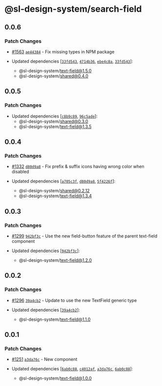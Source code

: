# @sl-design-system/search-field

## 0.0.6

### Patch Changes

- [#1563](https://github.com/sl-design-system/components/pull/1563) [`ae44384`](https://github.com/sl-design-system/components/commit/ae44384129f1a787a82fd35262f3f24e0883df58) - Fix missing types in NPM package

- Updated dependencies [[`33fd543`](https://github.com/sl-design-system/components/commit/33fd5432f1499051071662aaca9974c212304bc6), [`4714b36`](https://github.com/sl-design-system/components/commit/4714b36f1387d4d1731a310b621caf5a33be105b), [`ebe4c8a`](https://github.com/sl-design-system/components/commit/ebe4c8a32e85b753e2aa752a13b2dc23616bf1a9), [`33fd543`](https://github.com/sl-design-system/components/commit/33fd5432f1499051071662aaca9974c212304bc6)]:
  - @sl-design-system/text-field@1.5.0
  - @sl-design-system/shared@0.4.0

## 0.0.5

### Patch Changes

- Updated dependencies [[`c8b9c89`](https://github.com/sl-design-system/components/commit/c8b9c89a367066ab241348c9f93e6e087ec796ea), [`96c5ade`](https://github.com/sl-design-system/components/commit/96c5ade1562ca5faf936ce59f13a2fb84abeac56)]:
  - @sl-design-system/shared@0.3.0
  - @sl-design-system/text-field@1.3.5

## 0.0.4

### Patch Changes

- [#1332](https://github.com/sl-design-system/components/pull/1332) [`d80d9a8`](https://github.com/sl-design-system/components/commit/d80d9a8888398b646147268c02f40512fa8250e6) - Fix prefix & suffix icons having wrong color when disabled

- Updated dependencies [[`a705c3f`](https://github.com/sl-design-system/components/commit/a705c3f7034207b19a10a819bccd85a3347e0204), [`d80d9a8`](https://github.com/sl-design-system/components/commit/d80d9a8888398b646147268c02f40512fa8250e6), [`5f4226f`](https://github.com/sl-design-system/components/commit/5f4226f0025e4839fc5c8a694c2df26bafea67c2)]:
  - @sl-design-system/shared@0.2.12
  - @sl-design-system/text-field@1.3.4

## 0.0.3

### Patch Changes

- [#1299](https://github.com/sl-design-system/components/pull/1299) [`942bf3c`](https://github.com/sl-design-system/components/commit/942bf3ca851889bccd033e3a84f20d4f777c1e35) - Use the new field-button feature of the parent text-field component

- Updated dependencies [[`942bf3c`](https://github.com/sl-design-system/components/commit/942bf3ca851889bccd033e3a84f20d4f777c1e35)]:
  - @sl-design-system/text-field@1.2.0

## 0.0.2

### Patch Changes

- [#1296](https://github.com/sl-design-system/components/pull/1296) [`39a4cb2`](https://github.com/sl-design-system/components/commit/39a4cb206ad923862c902b3ac7dddd4ae5b87746) - Update to use the new TextField generic type

- Updated dependencies [[`39a4cb2`](https://github.com/sl-design-system/components/commit/39a4cb206ad923862c902b3ac7dddd4ae5b87746)]:
  - @sl-design-system/text-field@1.1.0

## 0.0.1

### Patch Changes

- [#1251](https://github.com/sl-design-system/components/pull/1251) [`a3da76c`](https://github.com/sl-design-system/components/commit/a3da76c7df521c2241b565dc22025715f1231e9c) - New component

- Updated dependencies [[`6ab0c88`](https://github.com/sl-design-system/components/commit/6ab0c88a6fa49d3ea14cd42739458f98ce01e4cb), [`c4012af`](https://github.com/sl-design-system/components/commit/c4012af75faaec57e3a1dc5d7f2e8205ce1d3805), [`a3da76c`](https://github.com/sl-design-system/components/commit/a3da76c7df521c2241b565dc22025715f1231e9c), [`6ab0c88`](https://github.com/sl-design-system/components/commit/6ab0c88a6fa49d3ea14cd42739458f98ce01e4cb)]:
  - @sl-design-system/text-field@1.0.0

